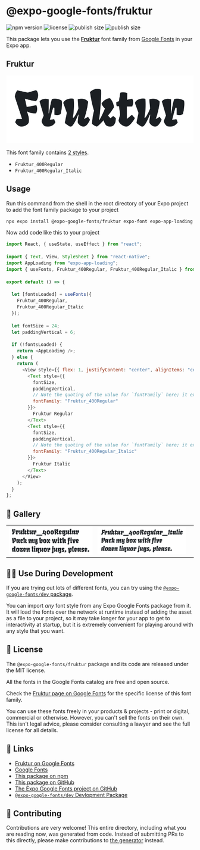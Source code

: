 # @expo-google-fonts/fruktur

![npm version](https://flat.badgen.net/npm/v/@expo-google-fonts/fruktur)
![license](https://flat.badgen.net/github/license/expo/google-fonts)
![publish size](https://flat.badgen.net/packagephobia/install/@expo-google-fonts/fruktur)
![publish size](https://flat.badgen.net/packagephobia/publish/@expo-google-fonts/fruktur)

This package lets you use the [**Fruktur**](https://fonts.google.com/specimen/Fruktur) font family from [Google Fonts](https://fonts.google.com/) in your Expo app.

## Fruktur

![Fruktur](./font-family.png)

This font family contains [2 styles](#-gallery).

- `Fruktur_400Regular`
- `Fruktur_400Regular_Italic`

## Usage

Run this command from the shell in the root directory of your Expo project to add the font family package to your project

```sh
npx expo install @expo-google-fonts/fruktur expo-font expo-app-loading
```

Now add code like this to your project

```js
import React, { useState, useEffect } from "react";

import { Text, View, StyleSheet } from "react-native";
import AppLoading from "expo-app-loading";
import { useFonts, Fruktur_400Regular, Fruktur_400Regular_Italic } from '@expo-google-fonts/fruktur';

export default () => {

  let [fontsLoaded] = useFonts({
    Fruktur_400Regular, 
    Fruktur_400Regular_Italic
  });

  let fontSize = 24;
  let paddingVertical = 6;

  if (!fontsLoaded) {
    return <AppLoading />;
  } else {
    return (
      <View style={{ flex: 1, justifyContent: "center", alignItems: "center" }}>
        <Text style={{
          fontSize,
          paddingVertical,
          // Note the quoting of the value for `fontFamily` here; it expects a string!
          fontFamily: "Fruktur_400Regular"
        }}>
          Fruktur Regular
        </Text>
        <Text style={{
          fontSize,
          paddingVertical,
          // Note the quoting of the value for `fontFamily` here; it expects a string!
          fontFamily: "Fruktur_400Regular_Italic"
        }}>
          Fruktur Italic
        </Text>
      </View>
    );
  }
};
```

## 🔡 Gallery


||||
|-|-|-|
|![Fruktur_400Regular](./Fruktur_400Regular.ttf.png)|![Fruktur_400Regular_Italic](./Fruktur_400Regular_Italic.ttf.png)|||


## 👩‍💻 Use During Development

If you are trying out lots of different fonts, you can try using the [`@expo-google-fonts/dev` package](https://github.com/expo/google-fonts/tree/master/font-packages/dev#readme).

You can import _any_ font style from any Expo Google Fonts package from it. It will load the fonts over the network at runtime instead of adding the asset as a file to your project, so it may take longer for your app to get to interactivity at startup, but it is extremely convenient for playing around with any style that you want.


## 📖 License

The `@expo-google-fonts/fruktur` package and its code are released under the MIT license.

All the fonts in the Google Fonts catalog are free and open source.

Check the [Fruktur page on Google Fonts](https://fonts.google.com/specimen/Fruktur) for the specific license of this font family.

You can use these fonts freely in your products & projects - print or digital, commercial or otherwise. However, you can't sell the fonts on their own. This isn't legal advice, please consider consulting a lawyer and see the full license for all details.

## 🔗 Links

- [Fruktur on Google Fonts](https://fonts.google.com/specimen/Fruktur)
- [Google Fonts](https://fonts.google.com/)
- [This package on npm](https://www.npmjs.com/package/@expo-google-fonts/fruktur)
- [This package on GitHub](https://github.com/expo/google-fonts/tree/master/font-packages/fruktur)
- [The Expo Google Fonts project on GitHub](https://github.com/expo/google-fonts)
- [`@expo-google-fonts/dev` Devlopment Package](https://github.com/expo/google-fonts/tree/master/font-packages/dev)

## 🤝 Contributing

Contributions are very welcome! This entire directory, including what you are reading now, was generated from code. Instead of submitting PRs to this directly, please make contributions to [the generator](https://github.com/expo/google-fonts/tree/master/packages/generator) instead.
